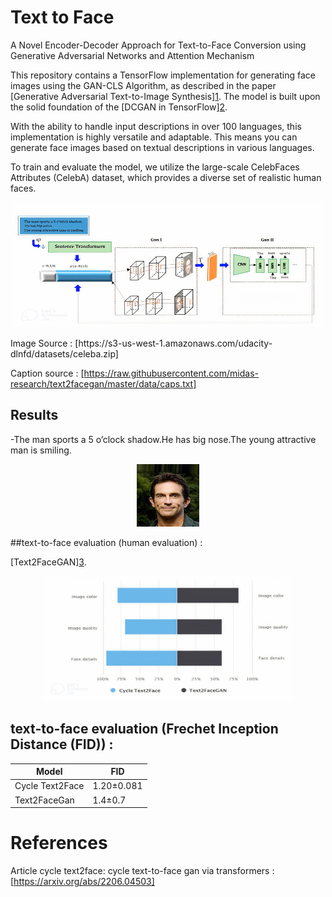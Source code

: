 # Text to Face

A Novel Encoder-Decoder Approach for Text-to-Face Conversion using Generative Adversarial Networks and Attention Mechanism

This repository contains a TensorFlow implementation for generating face images using the GAN-CLS Algorithm, as described in the paper [Generative Adversarial Text-to-Image Synthesis][1](https://proceedings.mlr.press/v48/reed16.html). The model is built upon the solid foundation of the [DCGAN in TensorFlow][2](https://github.com/tensorlayer/DCGAN).

With the ability to handle input descriptions in over 100 languages, this implementation is highly versatile and adaptable. This means you can generate face images based on textual descriptions in various languages.

To train and evaluate the model, we utilize the large-scale CelebFaces Attributes (CelebA) dataset, which provides a diverse set of realistic human faces.
<p align="center">
<img src="./images/Picture1.jpg" width="500" height="200">
</p>
Image Source : [https://s3-us-west-1.amazonaws.com/udacity-dlnfd/datasets/celeba.zip]

Caption source : [https://raw.githubusercontent.com/midas-research/text2facegan/master/data/caps.txt]

## Results

-The man sports a 5 o’clock shadow.He has big nose.The young attractive man is smiling.

<p align="center">
<img src="./images/Picture4.png" width="100" height="100">
</p>

##text-to-face evaluation (human evaluation) : 

[Text2FaceGAN][3](https://ieeexplore.ieee.org/abstract/document/8919389).

<p align="center">
<img src="./images/Picture2.jpg" width="400" height="200">
</p>

## text-to-face evaluation (Frechet Inception Distance (FID)) :

|      Model     |      FID   |
| -------------- | ---------- |
| Cycle Text2Face| 1.20±0.081 |
| Text2FaceGan   | 1.4±0.7    |
# References

Article cycle text2face: cycle text-to-face gan via transformers : [https://arxiv.org/abs/2206.04503]

